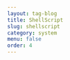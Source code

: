 ```yaml
---
layout: tag-blog
title: ShellScript
slug: shellscript
category: system 
menu: false
order: 4 
---
```

